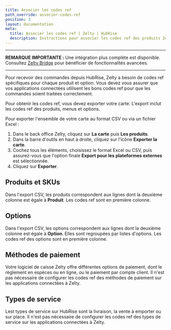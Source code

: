 ```yaml
---
title: Associer les codes ref
path_override: associer-codes-ref
position: 3
layout: documentation
meta:
  title: Associer les codes ref | Zelty | HubRise
  description: Instructions pour associer les codes ref des produits Zelty avec d'autres applications connectées à HubRise pour la synchronisation des données.
---
```


---

**REMARQUE IMPORTANTE :** Une intégration plus complète est disponible. Consultez [Zelty Bridge](/apps/zelty-bridge/overview) pour bénéficier de fonctionnalités avancées.

---

Pour recevoir des commandes depuis HubRise, Zelty a besoin de codes ref spécifiques pour chaque produit et option. Vous devez vous assurer que vos applications connectées utilisent les bons codes ref pour que les commandes soient traitées correctement.

Pour obtenir les codes ref, vous devez exporter votre carte. L'export inclut les codes ref des produits, menus et options.

Pour exporter l'ensemble de votre carte au format CSV ou via un fichier Excel :

1. Dans le back office Zelty, cliquez sur **La carte** puis **Les produits**.
2. Dans la barre d'outils en haut à droite, cliquez sur l'icône **Exporter la carte**.
3. Cochez tous les éléments, choisissez le format Excel ou CSV, puis assurez-vous que l'option finale **Export pour les plateformes externes** est sélectionnée.
4. Cliquez sur **Exporter**.

## Produits et SKUs

Dans l'export CSV, les produits correspondent aux lignes dont la deuxième colonne est égale à **Produit**. Les codes ref sont en première colonne.

## Options

Dans l'export CSV, les options correspondent aux lignes dont la deuxième colonne est égale à **Option**. Elles sont regroupées par listes d'options. Les codes ref des options sont en première colonne.

## Méthodes de paiement

Votre logiciel de caisse Zelty offre différentes options de paiement, dont le règlement en espèces ou en ligne, ou le paiement par compte client. Il n'est pas nécessaire de configurer les codes ref des méthodes de paiement sur les applications connectées à Zelty.

## Types de service

Lest types de service sur HubRise sont la livraison, la vente à emporter ou sur place. Il n'est pas nécessaire de configurer les codes ref des types de service sur les applications connectées à Zelty.

